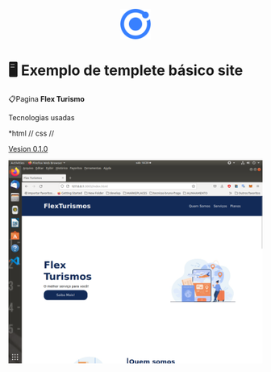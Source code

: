 <p align="center">
  <a href="#">
    <img alt="Ionic" src="https://github.com/ionic-team/ionic-framework/blob/main/.github/assets/logo.png?raw=true" width="60" />
  </a>
</p>

# :desktop_computer: Exemplo de templete básico site

📋Pagina  **Flex Turismo** 

Tecnologias usadas

*html // css // 

<u>Vesion 0.1.0</u>

<img src="https://raw.githubusercontent.com/diegobda/templete-site-basico/main/Screenshot%20from%202022-08-13%2018-39-29.png"/>


